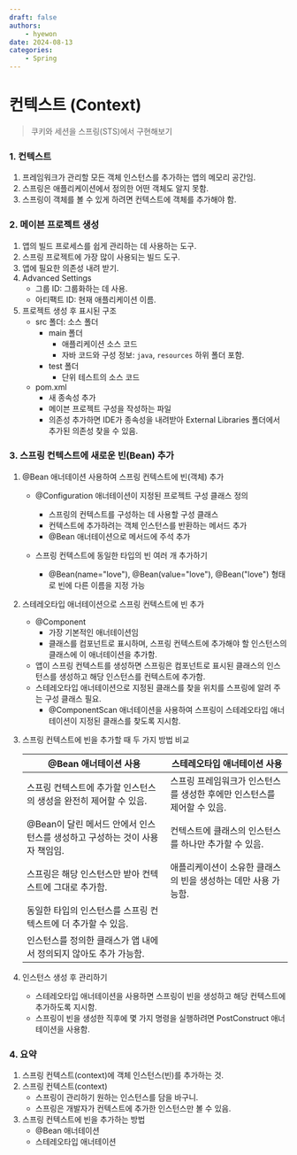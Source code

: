 ```yaml
---
draft: false
authors:
    - hyewon
date: 2024-08-13
categories:
    - Spring
---
```


# 컨텍스트 (Context)

> 쿠키와 세션을 스프링(STS)에서 구현해보기

<!-- more -->

### 1. 컨텍스트

1. 프레임워크가 관리할 모든 객체 인스턴스를 추가하는 앱의 메모리 공간임.
2. 스프링은 애플리케이션에서 정의한 어떤 객체도 알지 못함.
3. 스프링이 객체를 볼 수 있게 하려면 컨텍스트에 객체를 추가해야 함.

### 2. 메이븐 프로젝트 생성

1. 앱의 빌드 프로세스를 쉽게 관리하는 데 사용하는 도구.
2. 스프링 프로젝트에 가장 많이 사용되는 빌드 도구.
3. 앱에 필요한 의존성 내려 받기.
4. Advanced Settings
    - 그룹 ID: 그룹화하는 데 사용.
    - 아티팩트 ID: 현재 애플리케이션 이름.
5. 프로젝트 생성 후 표시된 구조
    - src 폴더: 소스 폴더
        - main 폴더
            - 애플리케이션 소스 코드
            - 자바 코드와 구성 정보: `java`, `resources` 하위 폴더 포함.
        - test 폴더
            - 단위 테스트의 소스 코드
    - pom.xml
        - 새 종속성 추가
        - 메이븐 프로젝트 구성을 작성하는 파일
        - 의존성 추가하면 IDE가 종속성을 내려받아 External Libraries 폴더에서 추가된 의존성 찾을 수 있음.

### 3. 스프링 컨텍스트에 새로운 빈(Bean) 추가

1. @Bean 애너테이션 사용하여 스프링 컨텍스트에 빈(객체) 추가

    - @Configuration 애너테이션이 지정된 프로젝트 구성 클래스 정의

        - 스프링의 컨텍스트를 구성하는 데 사용할 구성 클래스
        - 컨텍스트에 추가하려는 객체 인스턴스를 반환하는 메서드 추가
        - @Bean 애너테이션으로 메서드에 주석 추가

    - 스프링 컨텍스트에 동일한 타입의 빈 여러 개 추가하기
        - @Bean(name="love"), @Bean(value="love"), @Bean("love") 형태로 빈에 다른 이름을 지정 가능

2. 스테레오타입 애너테이션으로 스프링 컨텍스트에 빈 추가

    - @Component
        - 가장 기본적인 애너테이션임
        - 클래스를 컴포넌트로 표시하며, 스프링 컨텍스트에 추가해야 할 인스턴스의 클래스에 이 애너테이션을 추가함.
    - 앱이 스프링 컨텍스트를 생성하면 스프링은 컴포넌트로 표시된 클래스의 인스턴스를 생성하고 해당 인스턴스를 컨텍스트에 추가함.
    - 스테레오타입 애너테이션으로 지정된 클래스를 찾을 위치를 스프링에 알려 주는 구성 클래스 필요.
        - @ComponentScan 애너테이션을 사용하여 스프링이 스테레오타입 애너테이션이 지정된 클래스를 찾도록 지시함.

3. 스프링 컨텍스트에 빈을 추가할 때 두 가지 방법 비교

    | @Bean 애너테이션 사용                                                       | 스테레오타입 애너테이션 사용                                            |
    | --------------------------------------------------------------------------- | ----------------------------------------------------------------------- |
    | 스프링 컨텍스트에 추가할 인스턴스의 생성을 완전히 제어할 수 있음.           | 스프링 프레임워크가 인스턴스를 생성한 후에만 인스턴스를 제어할 수 있음. |
    | @Bean이 달린 메서드 안에서 인스턴스를 생성하고 구성하는 것이 사용자 책임임. | 컨텍스트에 클래스의 인스턴스를 하나만 추가할 수 있음.                   |
    | 스프링은 해당 인스턴스만 받아 컨텍스트에 그대로 추가함.                     | 애플리케이션이 소유한 클래스의 빈을 생성하는 데만 사용 가능함.          |
    | 동일한 타입의 인스턴스를 스프링 컨텍스트에 더 추가할 수 있음.               |                                                                         |
    | 인스턴스를 정의한 클래스가 앱 내에서 정의되지 않아도 추가 가능함.           |                                                                         |

4. 인스턴스 생성 후 관리하기
    - 스테레오타입 애너테이션을 사용하면 스프링이 빈을 생성하고 해당 컨텍스트에 추가하도록 지시함.
    - 스프링이 빈을 생성한 직후에 몇 가지 명령을 실행하려면 PostConstruct 애너테이션을 사용함.

### 4. 요약

1. 스프링 컨텍스트(context)에 객체 인스턴스(빈)를 추가하는 것.
2. 스프링 컨텍스트(context)
    - 스프링이 관리하기 원하는 인스턴스를 담을 바구니.
    - 스프링은 개발자가 컨텍스트에 추가한 인스턴스만 볼 수 있음.
3. 스프링 컨텍스트에 빈을 추가하는 방법
    - @Bean 애너테이션
    - 스테레오타입 애너테이션
